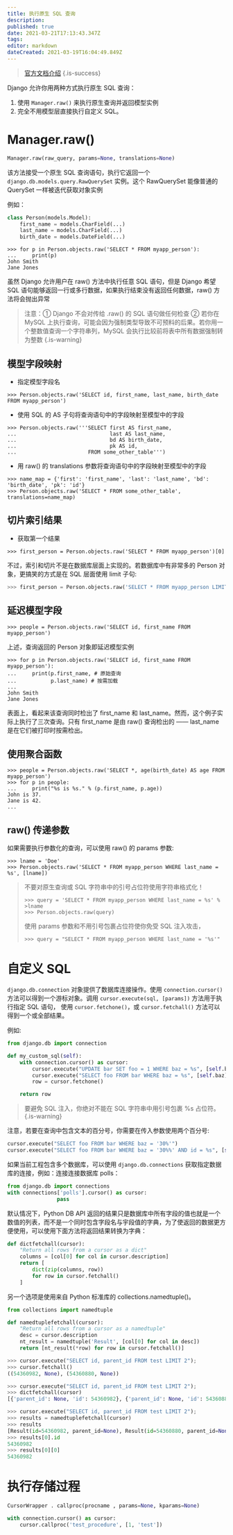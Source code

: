 ```yaml
---
title: 执行原生 SQL 查询
description: 
published: true
date: 2021-03-21T17:13:43.347Z
tags: 
editor: markdown
dateCreated: 2021-03-19T16:04:49.849Z
---
```



> [官方文档介绍](https://docs.djangoproject.com/zh-hans/3.1/topics/db/sql/#performing-raw-sql-queries)
{.is-success}


Django 允许你用两种方式执行原生 SQL 查询：

1. 使用 `Manager.raw()` 来执行原生查询并返回模型实例
2. 完全不用模型层直接执行自定义 SQL。


# Manager.raw()

```python
Manager.raw(raw_query, params=None, translations=None)
```
该方法接受一个原生 SQL 查询语句，执行它返回一个 `django.db.models.query.RawQuerySet` 实例。这个 RawQuerySet 能像普通的 QuerySet 一样被迭代获取对象实例

例如：

```python
class Person(models.Model):
    first_name = models.CharField(...)
    last_name = models.CharField(...)
    birth_date = models.DateField(...)
```

```shell
>>> for p in Person.objects.raw('SELECT * FROM myapp_person'):
...     print(p)
John Smith
Jane Jones
```

虽然 Django 允许用户在 raw() 方法中执行任意 SQL 语句，但是 Django 希望 SQL 语句能够返回一行或多行数据，如果执行结束没有返回任何数据，raw() 方法将会抛出异常

> 注意：① Django 不会对传给 .raw() 的 SQL 语句做任何检查 ② 若你在 MySQL 上执行查询，可能会因为强制类型导致不可预料的后果。若你用一个整数值查询一个字符串列，MySQL 会执行比较前将表中所有数据强制转为整数
{.is-warning}

## 模型字段映射

- 指定模型字段名

```shell
>>> Person.objects.raw('SELECT id, first_name, last_name, birth_date FROM myapp_person')
```

- 使用 SQL 的 AS 子句将查询语句中的字段映射至模型中的字段

```shell
>>> Person.objects.raw('''SELECT first AS first_name,
...                              last AS last_name,
...                              bd AS birth_date,
...                              pk AS id,
...                       FROM some_other_table''')
```

- 用 raw() 的 translations 参数将查询语句中的字段映射至模型中的字段

```shell
>>> name_map = {'first': 'first_name', 'last': 'last_name', 'bd': 'birth_date', 'pk': 'id'}
>>> Person.objects.raw('SELECT * FROM some_other_table', translations=name_map)
```

## 切片索引结果

- 获取第一个结果

```shell
>>> first_person = Person.objects.raw('SELECT * FROM myapp_person')[0]
```

不过，索引和切片不是在数据库层面上实现的。若数据库中有非常多的 Person 对象，更搞笑的方式是在 SQL 层面使用 limit 子句:

```python
>>> first_person = Person.objects.raw('SELECT * FROM myapp_person LIMIT 1')[0]
```

## 延迟模型字段

```shell
>>> people = Person.objects.raw('SELECT id, first_name FROM myapp_person')
```

上述，查询返回的 Person 对象即延迟模型实例

```shell
>>> for p in Person.objects.raw('SELECT id, first_name FROM myapp_person'):
...     print(p.first_name, # 原始查询
...           p.last_name) # 按需加载
...
John Smith
Jane Jones
```

表面上，看起来该查询同时检出了 first_name 和 last_name。然而，这个例子实际上执行了三次查询。只有 first_name 是由 raw() 查询检出的 —— last_name 是在它们被打印时按需检出。


## 使用聚合函数

```shell
>>> people = Person.objects.raw('SELECT *, age(birth_date) AS age FROM myapp_person')
>>> for p in people:
...     print("%s is %s." % (p.first_name, p.age))
John is 37.
Jane is 42.
...
```

## raw() 传递参数

如果需要执行参数化的查询，可以使用 raw() 的 params 参数:

```shell
>>> lname = 'Doe'
>>> Person.objects.raw('SELECT * FROM myapp_person WHERE last_name = %s', [lname])
```

> 不要对原生查询或 SQL 字符串中的引号占位符使用字符串格式化！
>```shell
>>>> query = 'SELECT * FROM myapp_person WHERE last_name = %s' % >lname
>>>> Person.objects.raw(query)
>```
>使用 params 参数和不用引号包裹占位符使你免受 SQL 注入攻击，
>```shell
>>>> query = "SELECT * FROM myapp_person WHERE last_name = '%s'"
>```

# 自定义 SQL

`django.db.connection` 对象提供了数据库连接操作。使用 `connection.cursor()` 方法可以得到一个游标对象。调用 `cursor.execute(sql, [params])` 方法用于执行指定 SQL 语句， 使用 `cursor.fetchone()`，或 `cursor.fetchall()` 方法可以得到一个或全部结果。

例如:

```python
from django.db import connection

def my_custom_sql(self):
    with connection.cursor() as cursor:
        cursor.execute("UPDATE bar SET foo = 1 WHERE baz = %s", [self.baz])
        cursor.execute("SELECT foo FROM bar WHERE baz = %s", [self.baz])
        row = cursor.fetchone()

    return row
```

> 要避免 SQL 注入，你绝对不能在 SQL 字符串中用引号包裹 %s 占位符。
{.is-warning}

注意，若要在查询中包含文本的百分号，你需要在传入参数使用两个百分号:


```python
cursor.execute("SELECT foo FROM bar WHERE baz = '30%'")
cursor.execute("SELECT foo FROM bar WHERE baz = '30%%' AND id = %s", [self.id])
```

如果当前工程包含多个数据库，可以使用 `django.db.connections` 获取指定数据库的连接，例如：连接连接数据库 polls：

```python
from django.db import connections
with connections['polls'].cursor() as cursor:
				pass
```

默认情况下，Python DB API 返回的结果只是数据库中所有字段的值也就是一个数值的列表，而不是一个同时包含字段名与宇段值的字典，为了使返回的数据更方便使用，可以使用下面方法将返回结果转换为字典：

```python
def dictfetchall(cursor):
    "Return all rows from a cursor as a dict"
    columns = [col[0] for col in cursor.description]
    return [
        dict(zip(columns, row))
        for row in cursor.fetchall()
    ]
```

另一个选项是使用来自 Python 标准库的 collections.namedtuple()。 

```python
from collections import namedtuple

def namedtuplefetchall(cursor):
    "Return all rows from a cursor as a namedtuple"
    desc = cursor.description
    nt_result = namedtuple('Result', [col[0] for col in desc])
    return [nt_result(*row) for row in cursor.fetchall()]
```


```python
>>> cursor.execute("SELECT id, parent_id FROM test LIMIT 2");
>>> cursor.fetchall()
((54360982, None), (54360880, None))

>>> cursor.execute("SELECT id, parent_id FROM test LIMIT 2");
>>> dictfetchall(cursor)
[{'parent_id': None, 'id': 54360982}, {'parent_id': None, 'id': 54360880}]

>>> cursor.execute("SELECT id, parent_id FROM test LIMIT 2");
>>> results = namedtuplefetchall(cursor)
>>> results
[Result(id=54360982, parent_id=None), Result(id=54360880, parent_id=None)]
>>> results[0].id
54360982
>>> results[0][0]
54360982
```

# 执行存储过程

```python
CursorWrapper . callproc(procname , params=None, kparams=None)
```

```python
with connection.cursor() as cursor:
    cursor.callproc('test_procedure', [1, 'test'])
```
